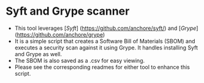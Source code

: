 # Syft and Grype scanner
- This tool leverages [_Syft_] (https://github.com/anchore/syft/) and [_Grype_] (https://github.com/anchore/grype)
- It is a simple script that creates a Software Bill of Materials (SBOM) and executes a security scan against it using Grype. It handles installing Syft and Grype as well.
- The SBOM is also saved as a .csv for easy viewing.
- Please see the corresponding readmes for either tool to enhance this script.

